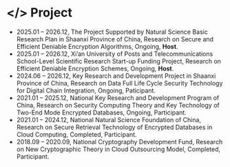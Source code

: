 
# </> Project


- 2025.01 – 2026.12, The Project Supported by Natural Science Basic Research Plan in Shaanxi Province of China, Research on Secure and Efficient Deniable Encryption Algorithms, Ongoing, **Host**.
- 2025.01 – 2026.12,  Xi’an University of Posts and Telecommunications School-Level Scientific Research
Start-up Funding Project, Research on Efficient Deniable Encryption Schemes, Ongoing, **Host**.
- 2024.06 – 2026.12, Key Research and Development Project in Shaanxi Province of China, Research on Data Full Life Cycle Security Technology for Digital Chain Integration, Ongoing, Paticipant.
- 2021.01 – 2025.12, National Key Research and Development Program of China, Research on Security Computing Theory and Key Technology of Two-End Mode Encrypted Databases, Ongoing, Participant.
- 2021.01 – 2024.12, National Natural Science Foundation of China, Research on Secure Retrieval Technology of Encrypted Databases in Cloud Computing, Completed, Participant.
- 2018.09 – 2020.09, National Cryptography Development Fund, Research on New Cryptographic Theory in Cloud Outsourcing Model, Completed, Participant.
